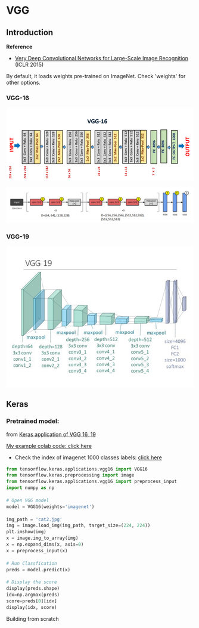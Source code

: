 # VGG

## Introduction

**Reference**

* [Very Deep Convolutional Networks for Large-Scale Image Recognition](https://arxiv.org/abs/1409.1556) \(ICLR 2015\)

By default, it loads weights pre-trained on ImageNet. Check 'weights' for other options.

### VGG-16

![](../../.gitbook/assets/image%20%28243%29.png)

![](../../.gitbook/assets/image%20%28238%29.png)

### VGG-19

![](../../.gitbook/assets/image%20%28235%29.png)

## Keras

### Pretrained model:

from [Keras application of VGG 16, 19](https://keras.io/api/applications/vgg/#vgg16-function)

[My example colab code: click here](https://colab.research.google.com/drive/1yjiFt1BiTE7H8BduxJU-8hWSumH-KDW7#scrollTo=zHK9wFdofwor)

* Check the index of imagenet 1000 classes labels: [click here](https://gist.github.com/yrevar/942d3a0ac09ec9e5eb3a)

```python
from tensorflow.keras.applications.vgg16 import VGG16
from tensorflow.keras.preprocessing import image
from tensorflow.keras.applications.vgg16 import preprocess_input
import numpy as np

# Open VGG model
model = VGG16(weights='imagenet')

img_path = 'cat2.jpg'
img = image.load_img(img_path, target_size=(224, 224))
plt.imshow(img)
x = image.img_to_array(img)
x = np.expand_dims(x, axis=0)
x = preprocess_input(x)

# Run Classfication
preds = model.predict(x)

# Display the score
display(preds.shape)
idx=np.argmax(preds)
score=preds[0][idx]
display(idx, score)

```

Building from scratch



